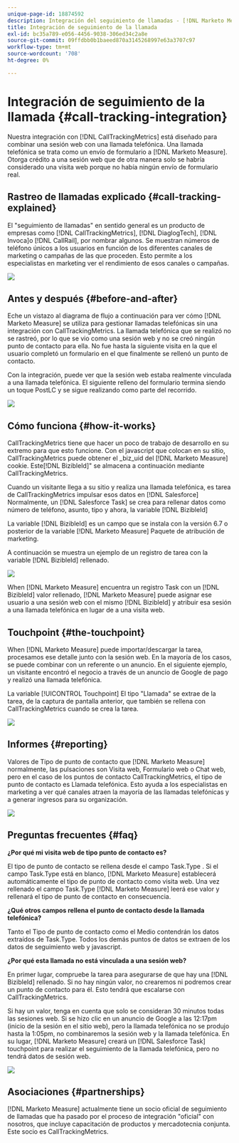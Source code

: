 ```yaml
---
unique-page-id: 18874592
description: Integración del seguimiento de llamadas - [!DNL Marketo Measure] - Documentación del producto
title: Integración de seguimiento de la llamada
exl-id: bc35a789-e056-4456-9038-306ed34c2a8e
source-git-commit: 09ffdbb0b1baeed870a3145268997e63a3707c97
workflow-type: tm+mt
source-wordcount: '708'
ht-degree: 0%

---
```


# Integración de seguimiento de la llamada {#call-tracking-integration}

Nuestra integración con [!DNL CallTrackingMetrics] está diseñado para combinar una sesión web con una llamada telefónica. Una llamada telefónica se trata como un envío de formulario a [!DNL Marketo Measure]. Otorga crédito a una sesión web que de otra manera solo se habría considerado una visita web porque no había ningún envío de formulario real.

## Rastreo de llamadas explicado {#call-tracking-explained}

El &quot;seguimiento de llamadas&quot; en sentido general es un producto de empresas como [!DNL CallTrackingMetrics], [!DNL DiaglogTech], [!DNL Invoca]o [!DNL CallRail], por nombrar algunos. Se muestran números de teléfono únicos a los usuarios en función de los diferentes canales de marketing o campañas de las que proceden. Esto permite a los especialistas en marketing ver el rendimiento de esos canales o campañas.

![](assets/1.png)

## Antes y después {#before-and-after}

Eche un vistazo al diagrama de flujo a continuación para ver cómo [!DNL Marketo Measure] se utiliza para gestionar llamadas telefónicas sin una integración con CallTrackingMetrics. La llamada telefónica que se realizó no se rastreó, por lo que se vio como una sesión web y no se creó ningún punto de contacto para ella. No fue hasta la siguiente visita en la que el usuario completó un formulario en el que finalmente se rellenó un punto de contacto.

Con la integración, puede ver que la sesión web estaba realmente vinculada a una llamada telefónica. El siguiente relleno del formulario termina siendo un toque PostLC y se sigue realizando como parte del recorrido.

![](assets/2.png)

## Cómo funciona {#how-it-works}

CallTrackingMetrics tiene que hacer un poco de trabajo de desarrollo en su extremo para que esto funcione. Con el javascript que colocan en su sitio, CallTrackingMetrics puede obtener el _biz_uid del [!DNL Marketo Measure] cookie. Este[!DNL BizibleId]&quot; se almacena a continuación mediante CallTrackingMetrics.

Cuando un visitante llega a su sitio y realiza una llamada telefónica, es tarea de CallTrackingMetrics impulsar esos datos en [!DNL Salesforce]  Normalmente, un [!DNL Salesforce Task] se crea para rellenar datos como número de teléfono, asunto, tipo y ahora, la variable [!DNL BizibleId]

La variable [!DNL BizibleId] es un campo que se instala con la versión 6.7 o posterior de la variable [!DNL Marketo Measure] Paquete de atribución de marketing.

A continuación se muestra un ejemplo de un registro de tarea con la variable [!DNL BizibleId] rellenado.

![](assets/3.png)

When [!DNL Marketo Measure] encuentra un registro Task con un [!DNL BizibleId] valor rellenado, [!DNL Marketo Measure] puede asignar ese usuario a una sesión web con el mismo [!DNL BizibleId] y atribuir esa sesión a una llamada telefónica en lugar de a una visita web.

## Touchpoint {#the-touchpoint}

When [!DNL Marketo Measure] puede importar/descargar la tarea, procesamos ese detalle junto con la sesión web. En la mayoría de los casos, se puede combinar con un referente o un anuncio. En el siguiente ejemplo, un visitante encontró el negocio a través de un anuncio de Google de pago y realizó una llamada telefónica.

La variable [!UICONTROL Touchpoint] El tipo &quot;Llamada&quot; se extrae de la tarea, de la captura de pantalla anterior, que también se rellena con CallTrackingMetrics cuando se crea la tarea.

![](assets/4.png)

## Informes {#reporting}

Valores de Tipo de punto de contacto que [!DNL Marketo Measure] normalmente, las pulsaciones son Visita web, Formulario web o Chat web, pero en el caso de los puntos de contacto CallTrackingMetrics, el tipo de punto de contacto es Llamada telefónica. Esto ayuda a los especialistas en marketing a ver qué canales atraen la mayoría de las llamadas telefónicas y a generar ingresos para su organización.

![](assets/5.png)

## Preguntas frecuentes {#faq}

**¿Por qué mi visita web de tipo punto de contacto es?**

El tipo de punto de contacto se rellena desde el campo Task.Type . Si el campo Task.Type está en blanco, [!DNL Marketo Measure] establecerá automáticamente el tipo de punto de contacto como visita web. Una vez rellenado el campo Task.Type [!DNL Marketo Measure] leerá ese valor y rellenará el tipo de punto de contacto en consecuencia.

**¿Qué otros campos rellena el punto de contacto desde la llamada telefónica?**

Tanto el Tipo de punto de contacto como el Medio contendrán los datos extraídos de Task.Type. Todos los demás puntos de datos se extraen de los datos de seguimiento web y javascript.

**¿Por qué esta llamada no está vinculada a una sesión web?**

En primer lugar, compruebe la tarea para asegurarse de que hay una [!DNL BizibleId] rellenado. Si no hay ningún valor, no crearemos ni podremos crear un punto de contacto para él. Esto tendrá que escalarse con CallTrackingMetrics.

Si hay un valor, tenga en cuenta que solo se consideran 30 minutos todas las sesiones web. Si se hizo clic en un anuncio de Google a las 12:17pm (inicio de la sesión en el sitio web), pero la llamada telefónica no se produjo hasta la 1:05pm, no combinaremos la sesión web y la llamada telefónica. En su lugar, [!DNL Marketo Measure] creará un [!DNL Salesforce Task] touchpoint para realizar el seguimiento de la llamada telefónica, pero no tendrá datos de sesión web.

![](assets/6.png)

## Asociaciones {#partnerships}

[!DNL Marketo Measure] actualmente tiene un socio oficial de seguimiento de llamadas que ha pasado por el proceso de integración &quot;oficial&quot; con nosotros, que incluye capacitación de productos y mercadotecnia conjunta. Este socio es CallTrackingMetrics.

